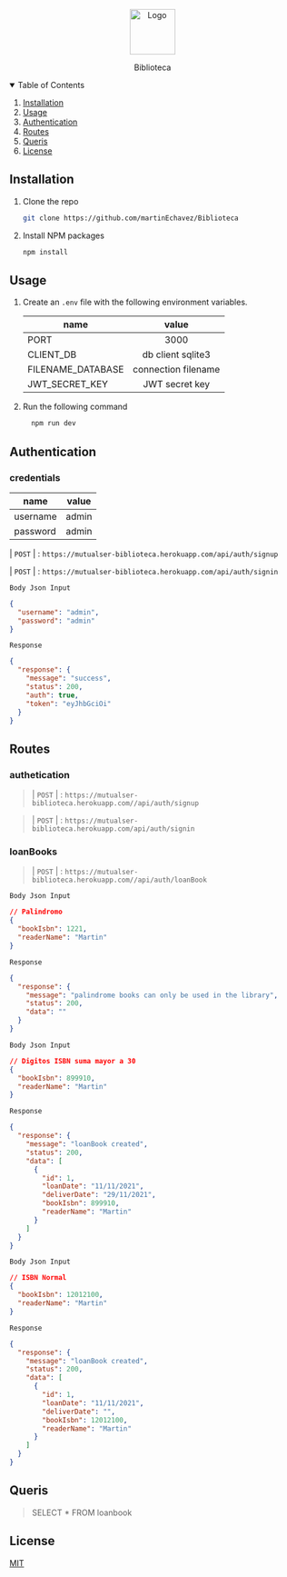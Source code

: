 <!-- PROJECT LOGO -->

<p align="center">
   <p align="center">
    <img src="https://s03.s3c.es/imag/_v0/770x420/9/0/3/600x400_770x420-biblioteca-cambio-de-rol-dreamstime.jpg" alt="Logo" width="80" height="80">
  </p>
   
  <p align="center">
    Biblioteca
  </p>
</p>

<!-- TABLE OF CONTENTS -->
<details open="open">
  <summary>Table of Contents</summary>
  <ol>
    <li><a href="#installation">Installation</a></li>
    <li><a href="#usage">Usage</a></li>
    <li><a href="#authentication">Authentication</a></li>
    <li><a href="#routes">Routes</a></li>
    <li><a href="#queris">Queris</a></li>
    <li><a href="#license">License</a></li>
  </ol>
</details>

## Installation

1. Clone the repo

   ```sh
   git clone https://github.com/martinEchavez/Biblioteca
   ```

2. Install NPM packages

   ```bash
   npm install
   ```

## Usage

1. Create an `.env` file with the following environment variables.

   | name              |        value        |
   | ----------------- | :-----------------: |
   | PORT              |        3000         |
   | CLIENT_DB         |  db client sqlite3  |
   | FILENAME_DATABASE | connection filename |
   | JWT_SECRET_KEY    |   JWT secret key    |

2. Run the following command

   ```bash
     npm run dev
   ```

## Authentication

### credentials

| name     | value |
| -------- | :---: |
| username | admin |
| password | admin |

| `POST` | : `https://mutualser-biblioteca.herokuapp.com/api/auth/signup`

| `POST` | : `https://mutualser-biblioteca.herokuapp.com/api/auth/signin`

`Body Json Input`

```json
{
  "username": "admin",
  "password": "admin"
}
```

`Response`

```json
{
  "response": {
    "message": "success",
    "status": 200,
    "auth": true,
    "token": "eyJhbGciOi"
  }
}
```

## Routes

### authetication

> | `POST` | : `https://mutualser-biblioteca.herokuapp.com//api/auth/signup`

> | `POST` | : `https://mutualser-biblioteca.herokuapp.com/api/auth/signin`

### loanBooks

> | `POST` | : `https://mutualser-biblioteca.herokuapp.com//api/auth/loanBook`

`Body Json Input`

```json
// Palindromo
{
  "bookIsbn": 1221,
  "readerName": "Martin"
}
```

`Response`

```json
{
  "response": {
    "message": "palindrome books can only be used in the library",
    "status": 200,
    "data": ""
  }
}
```

`Body Json Input`

```json
// Digitos ISBN suma mayor a 30
{
  "bookIsbn": 899910,
  "readerName": "Martin"
}
```

`Response`

```json
{
  "response": {
    "message": "loanBook created",
    "status": 200,
    "data": [
      {
        "id": 1,
        "loanDate": "11/11/2021",
        "deliverDate": "29/11/2021",
        "bookIsbn": 899910,
        "readerName": "Martin"
      }
    ]
  }
}
```

`Body Json Input`

```json
// ISBN Normal
{
  "bookIsbn": 12012100,
  "readerName": "Martin"
}
```

`Response`

```json
{
  "response": {
    "message": "loanBook created",
    "status": 200,
    "data": [
      {
        "id": 1,
        "loanDate": "11/11/2021",
        "deliverDate": "",
        "bookIsbn": 12012100,
        "readerName": "Martin"
      }
    ]
  }
}
```

## Queris

> SELECT \* FROM loanbook

## License

[MIT](https://choosealicense.com/licenses/mit/)
